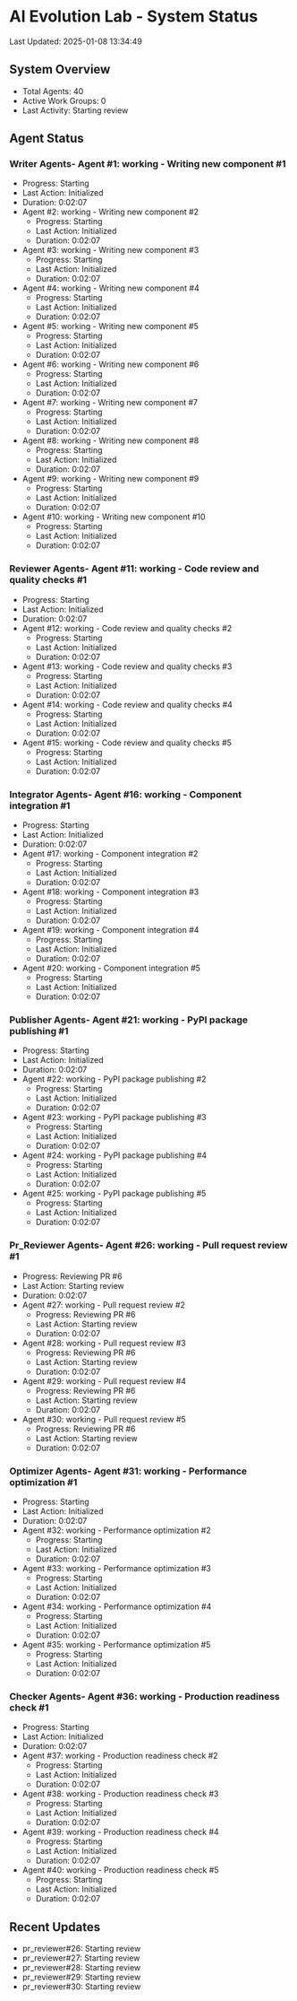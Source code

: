 # AI Evolution Lab - System Status
Last Updated: 2025-01-08 13:34:49

## System Overview
- Total Agents: 40
- Active Work Groups: 0
- Last Activity: Starting review

## Agent Status

### Writer Agents- Agent #1: working - Writing new component #1
  - Progress: Starting
  - Last Action: Initialized
  - Duration: 0:02:07
- Agent #2: working - Writing new component #2
  - Progress: Starting
  - Last Action: Initialized
  - Duration: 0:02:07
- Agent #3: working - Writing new component #3
  - Progress: Starting
  - Last Action: Initialized
  - Duration: 0:02:07
- Agent #4: working - Writing new component #4
  - Progress: Starting
  - Last Action: Initialized
  - Duration: 0:02:07
- Agent #5: working - Writing new component #5
  - Progress: Starting
  - Last Action: Initialized
  - Duration: 0:02:07
- Agent #6: working - Writing new component #6
  - Progress: Starting
  - Last Action: Initialized
  - Duration: 0:02:07
- Agent #7: working - Writing new component #7
  - Progress: Starting
  - Last Action: Initialized
  - Duration: 0:02:07
- Agent #8: working - Writing new component #8
  - Progress: Starting
  - Last Action: Initialized
  - Duration: 0:02:07
- Agent #9: working - Writing new component #9
  - Progress: Starting
  - Last Action: Initialized
  - Duration: 0:02:07
- Agent #10: working - Writing new component #10
  - Progress: Starting
  - Last Action: Initialized
  - Duration: 0:02:07

### Reviewer Agents- Agent #11: working - Code review and quality checks #1
  - Progress: Starting
  - Last Action: Initialized
  - Duration: 0:02:07
- Agent #12: working - Code review and quality checks #2
  - Progress: Starting
  - Last Action: Initialized
  - Duration: 0:02:07
- Agent #13: working - Code review and quality checks #3
  - Progress: Starting
  - Last Action: Initialized
  - Duration: 0:02:07
- Agent #14: working - Code review and quality checks #4
  - Progress: Starting
  - Last Action: Initialized
  - Duration: 0:02:07
- Agent #15: working - Code review and quality checks #5
  - Progress: Starting
  - Last Action: Initialized
  - Duration: 0:02:07

### Integrator Agents- Agent #16: working - Component integration #1
  - Progress: Starting
  - Last Action: Initialized
  - Duration: 0:02:07
- Agent #17: working - Component integration #2
  - Progress: Starting
  - Last Action: Initialized
  - Duration: 0:02:07
- Agent #18: working - Component integration #3
  - Progress: Starting
  - Last Action: Initialized
  - Duration: 0:02:07
- Agent #19: working - Component integration #4
  - Progress: Starting
  - Last Action: Initialized
  - Duration: 0:02:07
- Agent #20: working - Component integration #5
  - Progress: Starting
  - Last Action: Initialized
  - Duration: 0:02:07

### Publisher Agents- Agent #21: working - PyPI package publishing #1
  - Progress: Starting
  - Last Action: Initialized
  - Duration: 0:02:07
- Agent #22: working - PyPI package publishing #2
  - Progress: Starting
  - Last Action: Initialized
  - Duration: 0:02:07
- Agent #23: working - PyPI package publishing #3
  - Progress: Starting
  - Last Action: Initialized
  - Duration: 0:02:07
- Agent #24: working - PyPI package publishing #4
  - Progress: Starting
  - Last Action: Initialized
  - Duration: 0:02:07
- Agent #25: working - PyPI package publishing #5
  - Progress: Starting
  - Last Action: Initialized
  - Duration: 0:02:07

### Pr_Reviewer Agents- Agent #26: working - Pull request review #1
  - Progress: Reviewing PR #6
  - Last Action: Starting review
  - Duration: 0:02:07
- Agent #27: working - Pull request review #2
  - Progress: Reviewing PR #6
  - Last Action: Starting review
  - Duration: 0:02:07
- Agent #28: working - Pull request review #3
  - Progress: Reviewing PR #6
  - Last Action: Starting review
  - Duration: 0:02:07
- Agent #29: working - Pull request review #4
  - Progress: Reviewing PR #6
  - Last Action: Starting review
  - Duration: 0:02:07
- Agent #30: working - Pull request review #5
  - Progress: Reviewing PR #6
  - Last Action: Starting review
  - Duration: 0:02:07

### Optimizer Agents- Agent #31: working - Performance optimization #1
  - Progress: Starting
  - Last Action: Initialized
  - Duration: 0:02:07
- Agent #32: working - Performance optimization #2
  - Progress: Starting
  - Last Action: Initialized
  - Duration: 0:02:07
- Agent #33: working - Performance optimization #3
  - Progress: Starting
  - Last Action: Initialized
  - Duration: 0:02:07
- Agent #34: working - Performance optimization #4
  - Progress: Starting
  - Last Action: Initialized
  - Duration: 0:02:07
- Agent #35: working - Performance optimization #5
  - Progress: Starting
  - Last Action: Initialized
  - Duration: 0:02:07

### Checker Agents- Agent #36: working - Production readiness check #1
  - Progress: Starting
  - Last Action: Initialized
  - Duration: 0:02:07
- Agent #37: working - Production readiness check #2
  - Progress: Starting
  - Last Action: Initialized
  - Duration: 0:02:07
- Agent #38: working - Production readiness check #3
  - Progress: Starting
  - Last Action: Initialized
  - Duration: 0:02:07
- Agent #39: working - Production readiness check #4
  - Progress: Starting
  - Last Action: Initialized
  - Duration: 0:02:07
- Agent #40: working - Production readiness check #5
  - Progress: Starting
  - Last Action: Initialized
  - Duration: 0:02:07


## Recent Updates
- pr_reviewer#26: Starting review
- pr_reviewer#27: Starting review
- pr_reviewer#28: Starting review
- pr_reviewer#29: Starting review
- pr_reviewer#30: Starting review
